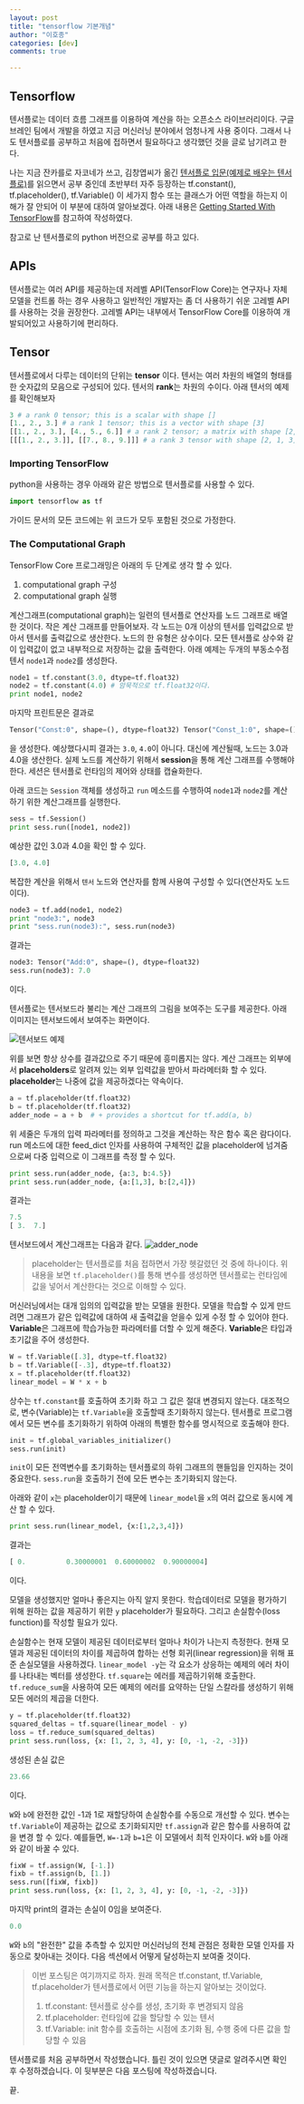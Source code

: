 ```yaml
---
layout: post
title: "tensorflow 기본개념"
author: "이호종"
categories: [dev]
comments: true

---
```


## Tensorflow
텐서플로는 데이터 흐름 그래프를 이용하여 계산을 하는 오픈소스 라이브러리이다. 구글 브레인 팀에서 개발을 하였고 지금 머신러닝 분야에서 엄청나게 사용 중이다. 그래서 나도 텐서플로를 공부하고 처음에 접하면서 필요하다고 생각했던 것을 글로 남기려고 한다.

나는 지금 잔카를로 자코네가 쓰고, 김창엽씨가 옮긴 [텐서플로 입문(예제로 배우는 텐서플로)](http://book.daum.net/detail/book.do?bookid=KOR9788960779198)를 읽으면서 공부 중인데 초반부터 자주 등장하는 tf.constant(), tf.placeholder(), tf.Variable() 이 세가지 함수 또는 클래스가 어떤 역할을 하는지 이해가 잘 안되어 이 부분에 대하여 알아보겠다.
아래 내용은 [Getting Started With TensorFlow](https://www.tensorflow.org/get_started/get_started)를 참고하여 작성하였다.

참고로 난 텐서플로의 python 버전으로 공부를 하고 있다.

## APIs

텐서플로는 여러 API를 제공하는데 저레벨 API(TensorFlow Core)는 연구자나 자체 모델을 컨트롤 하는 경우 사용하고 일반적인 개발자는 좀 더 사용하기 쉬운 고레벨 API를 사용하는 것을 권장한다. 고레벨 API는 내부에서 TensorFlow Core를 이용하여 개발되어있고 사용하기에 편리하다.

## Tensor

텐서플로에서 다루는 데이터의 단위는 **tensor** 이다. 텐서는 여러 차원의 배열의 형태를 한 숫자값의 모음으로 구성되어 있다. 텐서의 **rank**는 차원의 수이다. 아래 텐서의 예제를 확인해보자

```python
3 # a rank 0 tensor; this is a scalar with shape []
[1., 2., 3.] # a rank 1 tensor; this is a vector with shape [3]
[[1., 2., 3.], [4., 5., 6.]] # a rank 2 tensor; a matrix with shape [2, 3]
[[[1., 2., 3.]], [[7., 8., 9.]]] # a rank 3 tensor with shape [2, 1, 3]
```

### Importing TensorFlow

python을 사용하는 경우 아래와 같은 방법으로 텐서플로를 사용할 수 있다.

```python
import tensorflow as tf
```

가이드 문서의 모든 코드에는 위 코드가 모두 포함된 것으로 가정한다.

### The Computational Graph

TensorFlow Core 프로그래밍은 아래의 두 단계로 생각 할 수 있다.

1. computational graph 구성
2. computational graph 실행

계산그래프(computational graph)는 일련의 텐서플로 연산자를 노드 그래프로 배열한 것이다. 작은 계산 그래프를 만들어보자. 각 노드는 0개 이상의 텐서를 입력값으로 받아서 텐서를 출력값으로 생산한다. 노드의 한 유형은 상수이다. 모든 텐서플로 상수와 같이 입력값이 없고 내부적으로 저장하는 값을 출력한다. 아래 예제는 두개의 부동소수점 텐서 `node1`과 `node2`를 생성한다.

```python
node1 = tf.constant(3.0, dtype=tf.float32)
node2 = tf.constant(4.0) # 암묵적으로 tf.float32이다.
print node1, node2
```

마지막 프린트문은 결과로

```python
Tensor("Const:0", shape=(), dtype=float32) Tensor("Const_1:0", shape=(), dtype=float32)
```

을 생성한다.
예상했다시피 결과는 `3.0`, `4.0`이 아니다. 대신에 계산될때, 노드는 3.0과 4.0을 생산한다. 실제 노드를 계산하기 위해서 **session**을 통해 계산 그래프를 수행해야 한다. 세션은 텐서플로 런타임의 제어와 상태를 캡슐화한다.

아래 코드는 `Session` 객체를 생성하고 `run` 메소드를 수행하여 `node1`과 `node2`를 계산하기 위한 계산그래프를 실행한다.

```python
sess = tf.Session()
print sess.run([node1, node2])
```

예상한 값인 3.0과 4.0을 확인 할 수 있다.

```python
[3.0, 4.0]
```

복잡한 계산을 위해서 `텐서` 노드와 연산자를 함께 사용여 구성할 수 있다(연산자도 노드이다).

```python
node3 = tf.add(node1, node2)
print "node3:", node3
print "sess.run(node3):", sess.run(node3)
```

결과는
```python
node3: Tensor("Add:0", shape=(), dtype=float32)
sess.run(node3): 7.0
```
이다.

텐서플로는 텐서보드라 불리는 계산 그래프의 그림을 보여주는 도구를 제공한다. 아래 이미지는 텐서보드에서 보여주는 화면이다.

![텐서보드 예제](https://www.tensorflow.org/images/getting_started_add.png)

위를 보면 항상 상수를 결과값으로 주기 때문에 흥미롭지는 않다. 계산 그래프는 외부에서 **placeholders**로 알려져 있는 외부 입력값을 받아서 파라메터화 할 수 있다. **placeholder**는 나중에 값을 제공하겠다는 약속이다.

```python
a = tf.placeholder(tf.float32)
b = tf.placeholder(tf.float32)
adder_node = a + b  # + provides a shortcut for tf.add(a, b)
```

위 세줄은 두개의 입력 파라메터를 정의하고 그것을 계산하는 작은 함수 혹은 람다이다. run 메소드에 대한 feed\_dict 인자를 사용하여 구체적인 값을 placeholder에 넘겨줌으로써 다중 입력으로 이 그래프를 측정 할 수 있다.

```python
print sess.run(adder_node, {a:3, b:4.5})
print sess.run(adder_node, {a:[1,3], b:[2,4]})
```

결과는

```python
7.5
[ 3.  7.]
```

텐서보드에서 계산그래프는 다음과 같다.
![adder_node](https://www.tensorflow.org/images/getting_started_adder.png)

> placeholder는 텐서플로를 처음 접하면서 가장 헷갈렸던 것 중에 하나이다. 위 내용을 보면 `tf.placeholder()`를 통해 변수를 생성하면 텐서플로는 런타임에 값을 넣어서 계산한다는 것으로 이해할 수 있다.

머신러닝에서는 대개 임의의 입력값을 받는 모델을 원한다. 모델을 학습할 수 있게 만드려면 그래프가 같은 입력값에 대하여 새 출력값을 얻을수 있게 수정 할 수 있어야 한다. **Variable**은 그래프에 학습가능한 파라메터를 더할 수 있게 해준다. **Variable**은 타입과 초기값을 주어 생성한다.

```python
W = tf.Variable([.3], dtype=tf.float32)
b = tf.Variable([-.3], dtype=tf.float32)
x = tf.placeholder(tf.float32)
linear_model = W * x + b
```

상수는 `tf.constant`를 호출하여 초기화 하고 그 값은 절대 변경되지 않는다. 대조적으로, 변수(Variable)는 `tf.Variable`을 호출할때 초기화하지 않는다. 텐서플로 프로그램에서 모든 변수를 초기화하기 위하여 아래의 특별한 함수를 명시적으로 호출해야 한다.

```python
init = tf.global_variables_initializer()
sess.run(init)
```

`init`이 모든 전역변수를 초기화하는 텐서플로의 하위 그래프의 핸들임을 인지하는 것이 중요한다. `sess.run`을 호출하기 전에 모든 변수는 초기화되지 않는다.

아래와 같이 `x`는 placeholder이기 때문에 `linear_model`을 `x`의 여러 값으로 동시에 계산 할 수 있다.

```python
print sess.run(linear_model, {x:[1,2,3,4]})
```

결과는
```python
[ 0.          0.30000001  0.60000002  0.90000004]
```
이다.

모델을 생성했지만 얼마나 좋은지는 아직 알지 못한다. 학습데이터로 모델을 평가하기 위해 원하는 값을 제공하기 위한 `y` placeholder가 필요하다. 그리고 손실함수(loss function)를 작성할 필요가 있다.

손실함수는 현재 모델이 제공된 데이터로부터 얼마나 차이가 나는지 측정한다. 현재 모델과 제공된 데이터의 차이를 제곱하여 합하는 선형 회귀(linear regression)을 위해 표준 손실모델을 사용하겠다. `linear_model -y`는 각 요소가 상응하는 예제의 에러 차이를 나타내는 벡터를 생성한다. `tf.square`는 에러를 제곱하기위해 호출한다. `tf.reduce_sum`을 사용하여 모든 예제의 에러를 요약하는 단일 스칼라를 생성하기 위해 모든 에러의 제곱을 더한다.

```python
y = tf.placeholder(tf.float32)
squared_deltas = tf.square(linear_model - y)
loss = tf.reduce_sum(squared_deltas)
print sess.run(loss, {x: [1, 2, 3, 4], y: [0, -1, -2, -3]})
```

생성된 손실 값은
```python
23.66
```
이다.

`W`와 `b`에 완전한 값인 -1과 1로 재할당하여 손실함수를 수동으로 개선할 수 있다. 변수는 `tf.Variable`이 제공하는 값으로 초기화되지만 `tf.assign`과 같은 함수를 사용하여 값을 변경 할 수 있다. 예를들면, `W=-1`과 `b=1`은 이 모델에서 최적 인자이다. `W`와 `b`를 아래와 같이 바꿀 수 있다.

```python
fixW = tf.assign(W, [-1.])
fixb = tf.assign(b, [1.])
sess.run([fixW, fixb])
print sess.run(loss, {x: [1, 2, 3, 4], y: [0, -1, -2, -3]})
```

마지막 print의 결과는 손실이 0임을 보여준다.
```python
0.0
```

`W`와 `b`의 "완전한" 값을 추측할 수 있지만 머신러닝의 전체 관점은 정확한 모델 인자를 자동으로 찾아내는 것이다. 다음 섹션에서 어떻게 달성하는지 보여줄 것이다.

> 이번 포스팅은 여기까지로 하자. 원래 목적은 tf.constant, tf.Variable, tf.placeholder가 텐서플로에서 어떤 기능을 하는지 알아보는 것이었다.
> 1. tf.constant: 텐서플로 상수를 생성, 초기화 후 변경되지 않음
> 2. tf.placeholder: 런타임에 값을 할당할 수 있는 텐서
> 3. tf.Variable: init 함수를 호출하는 시점에 초기화 됨, 수행 중에 다른 값을 할당할 수 있음

텐서플로를 처음 공부하면서 작성했습니다. 틀린 것이 있으면 댓글로 알려주시면 확인 후 수정하겠습니다. 이 뒷부분은 다음 포스팅에 작성하겠습니다.

끝.
